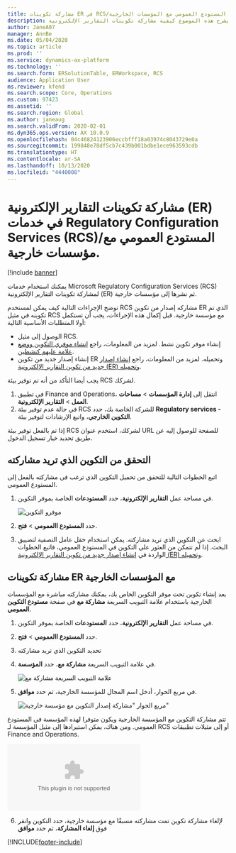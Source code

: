 ```yaml
---
title: مشاركة تكوينات ER في RCS/المستودع العمومي مع المؤسسات الخارجية
description: يشرح هذه الموضوع كيفية مشاركة تكوينات التقارير الإلكترونية (ER) في خدمات Microsoft Regulatory Configuration Services (RCS)/المستودع العمومي مباشرة مع مؤسسات خارجية.
author: JaneA07
manager: AnnBe
ms.date: 05/04/2020
ms.topic: article
ms.prod: ''
ms.service: dynamics-ax-platform
ms.technology: ''
ms.search.form: ERSolutionTable, ERWorkspace, RCS
audience: Application User
ms.reviewer: kfend
ms.search.scope: Core, Operations
ms.custom: 97423
ms.assetid: ''
ms.search.region: Global
ms.author: janeaug
ms.search.validFrom: 2020-02-01
ms.dyn365.ops.version: AX 10.0.9
ms.openlocfilehash: 04c46824123906eccbfff18a03974c8043729e0a
ms.sourcegitcommit: 199848e78df5cb7c439b001bdbe1ece963593cdb
ms.translationtype: HT
ms.contentlocale: ar-SA
ms.lasthandoff: 10/13/2020
ms.locfileid: "4440008"
---
```

# <a name="share-electronic-reporting-er-configurations-in-regulatory-configuration-services-rcs-global-repository-with-external-organizations"></a>مشاركة تكوينات التقارير الإلكترونية (ER) في خدمات Regulatory Configuration Services (RCS)/المستودع العمومي مع مؤسسات خارجية.

[!include [banner](../includes/banner.md)]

يمكنك استخدام خدمات Microsoft Regulatory Configuration Services (RCS) لمشاركة تكوينات التقارير الإلكترونية (ER) ثم نشرها إلى مؤسسات خارجية.

توضح الإجراءات التالية كيف يمكن لمستخدم RCS مشاركه إصدار من تكوين ER الذي تم تكوينه في مثيل RCS مع مؤسسة خارجية. قبل إكمال هذه الإجراءات، يجب أن تستكمل أولا المتطلبات الأساسية التالية:

- الوصول إلى مثيل RCS.
- إنشاء موفر تكوين نشط. لمزيد من المعلومات، راجع [إنشاء موفري التكوين ووضع علامة عليهم كنشطين](../../fin-ops-core/dev-itpro/analytics/tasks/er-configuration-provider-mark-it-active-2016-11.md).
- إنشاء إصدار جديد من تكوين ER وتحميله. لمزيد من المعلومات، راجع [إنشاء إصدار جديد من تكوين التقارير الإلكترونية (ER) وتحميله](rcs-global-repo-upload.md).

يجب أيضا التأكد من أنه تم توفير بيئة RCS لشركك.

1. في تطبيق Finance and Operations، انتقل إلى **إدارة المؤسسات** \> **مساحات العمل** \> **التقارير الإلكترونية**.
2. في حالة عدم توفير بيئة RCS للشركة الخاصة بك، حدد **Regulatory services - التكوين الخارجي**، واتبع الإرشادات لتوفير بيئة.

إذا تم بالفعل توفير بيئة RCS لشركك، استخدم عنوان URL للصفحة للوصول إليه عن طريق تحديد خيار تسجيل الدخول.

## <a name="verify-the-configuration-that-you-want-to-share"></a>التحقق من التكوين الذي تريد مشاركته

اتبع الخطوات التالية للتحقق من تحميل التكوين الذي ترغب في مشاركته بالفعل إلى المستودع العمومي.

1. في مساحة عمل **التقارير الإلكترونية**، حدد **المستودعات** الخاصة بموفر التكوين.

    ![موفرو التكوين](https://github.com/MicrosoftDocs/Dynamics-365-Operations/blob/Janeaug_RCSdocs/articles/finance/localizations/media/1_RCS_Repo_for_config_provider.JPG)

2. حدد **المستودع االعمومي** \> **فتح**.
3. ابحث عن التكوين الذي تريد مشاركته. يمكن استخدام حقل عامل التصفية لتضييق البحث. إذا لم تتمكن من العثور على التكوين في المستودع العمومي، فاتبع الخطوات الواردة في [إنشاء إصدار جديد من تكوين التقارير الإلكترونية (ER) وتحميله](rcs-global-repo-upload.md).

## <a name="share-er-configurations-with-external-organizations"></a>مشاركة تكوينات ER مع المؤسسات الخارجية

بعد إنشاء تكوين تحت موفر التكوين الخاص بك، يمكنك مشاركته مباشرة مع المؤسسات الخارجية باستخدام علامة التبويب السريعة **مشاركة مع** في صفحة **مستودع التكوين العمومي**.

1. في مساحة عمل **التقارير الإلكترونية**، حدد **المستودعات** الخاصة بموفر التكوين.
2. حدد **المستودع االعمومي** \> **فتح**. 
3. تحديد التكوين الذي تريد مشاركته
4. في علامة التبويب السريعة **مشاركة مع**، حدد **المؤسسة**.

    ![علامة التبويب السريعة مشاركة مع](https://github.com/MicrosoftDocs/Dynamics-365-Operations/blob/Janeaug_RCSdocs/articles/finance/localizations/media/1_RCS_Repo_for_Share_with_org.JPG)

5. في مربع الحوار، أدخل اسم المجال للمؤسسة الخارجية، ثم حدد **موافق**.

    ![مربع الحوار "مشاركة إصدار التكوين مع مؤسسة خارجية"](https://github.com/MicrosoftDocs/Dynamics-365-Operations/blob/Janeaug_RCSdocs/articles/finance/localizations/media/1_RCS_Repo_for_Share_with_form.JPG)

تتم مشاركة التكوين مع المؤسسة الخارجية ويكون متوفرا لهذه المؤسسة في المستودع العمومي. ومن هناك، يمكن استيرادها إلى مثيل المؤسسة لـ RCS أو إلى مثيلات تطبيقات Finance and Operations.

![مشاركة التكوين مع مؤسسة خارجية](https://github.com/MicrosoftDocs/Dynamics-365-Operations/blob/Janeaug_RCSdocs/articles/finance/localizations/media/1_RCS_Repo_for_Share_with_test.com)

6. لإلغاء مشاركة تكوين تمت مشاركته مسبقًا مع مؤسسة خارجية، حدد التكوين وانقر فوق **إلغاء المشاركة**، ثم حدد **موافق**


[!INCLUDE[footer-include](../../includes/footer-banner.md)]